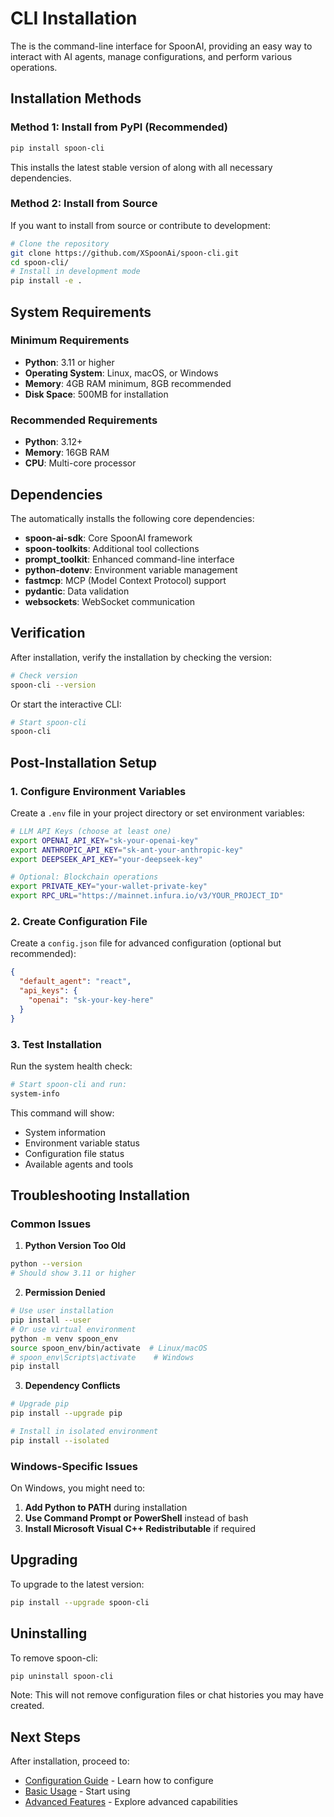 # CLI Installation

The  is the command-line interface for SpoonAI, providing an easy way to interact with AI agents, manage configurations, and perform various operations.

## Installation Methods

### Method 1: Install from PyPI (Recommended)

```bash
pip install spoon-cli
```

This installs the latest stable version of  along with all necessary dependencies.

### Method 2: Install from Source

If you want to install from source or contribute to development:

```bash
# Clone the repository
git clone https://github.com/XSpoonAi/spoon-cli.git
cd spoon-cli/
# Install in development mode
pip install -e .
```

## System Requirements

### Minimum Requirements

- **Python**: 3.11 or higher
- **Operating System**: Linux, macOS, or Windows
- **Memory**: 4GB RAM minimum, 8GB recommended
- **Disk Space**: 500MB for installation

### Recommended Requirements

- **Python**: 3.12+
- **Memory**: 16GB RAM
- **CPU**: Multi-core processor

## Dependencies

The  automatically installs the following core dependencies:

- **spoon-ai-sdk**: Core SpoonAI framework
- **spoon-toolkits**: Additional tool collections
- **prompt_toolkit**: Enhanced command-line interface
- **python-dotenv**: Environment variable management
- **fastmcp**: MCP (Model Context Protocol) support
- **pydantic**: Data validation
- **websockets**: WebSocket communication

## Verification

After installation, verify the installation by checking the version:

```bash
# Check version
spoon-cli --version
```

Or start the interactive CLI:

```bash
# Start spoon-cli
spoon-cli
```

## Post-Installation Setup

### 1. Configure Environment Variables

Create a `.env` file in your project directory or set environment variables:

```bash
# LLM API Keys (choose at least one)
export OPENAI_API_KEY="sk-your-openai-key"
export ANTHROPIC_API_KEY="sk-ant-your-anthropic-key"
export DEEPSEEK_API_KEY="your-deepseek-key"

# Optional: Blockchain operations
export PRIVATE_KEY="your-wallet-private-key"
export RPC_URL="https://mainnet.infura.io/v3/YOUR_PROJECT_ID"
```

### 2. Create Configuration File

Create a `config.json` file for advanced configuration (optional but recommended):

```json
{
  "default_agent": "react",
  "api_keys": {
    "openai": "sk-your-key-here"
  }
}
```

### 3. Test Installation

Run the system health check:

```bash
# Start spoon-cli and run:
system-info
```

This command will show:
- System information
- Environment variable status
- Configuration file status
- Available agents and tools

## Troubleshooting Installation

### Common Issues

1. **Python Version Too Old**

```bash
python --version
# Should show 3.11 or higher
```

2. **Permission Denied**

```bash
# Use user installation
pip install --user
# Or use virtual environment
python -m venv spoon_env
source spoon_env/bin/activate  # Linux/macOS
# spoon_env\Scripts\activate    # Windows
pip install
```

3. **Dependency Conflicts**

```bash
# Upgrade pip
pip install --upgrade pip

# Install in isolated environment
pip install --isolated
```

### Windows-Specific Issues

On Windows, you might need to:

1. **Add Python to PATH** during installation
2. **Use Command Prompt or PowerShell** instead of bash
3. **Install Microsoft Visual C++ Redistributable** if required

## Upgrading

To upgrade to the latest version:

```bash
pip install --upgrade spoon-cli
```

## Uninstalling

To remove spoon-cli:

```bash
pip uninstall spoon-cli
```

Note: This will not remove configuration files or chat histories you may have created.

## Next Steps

After installation, proceed to:
- [Configuration Guide](./configuration.md) - Learn how to configure
- [Basic Usage](./basic-usage.md) - Start using
- [Advanced Features](./advanced-features.md) - Explore advanced capabilities
